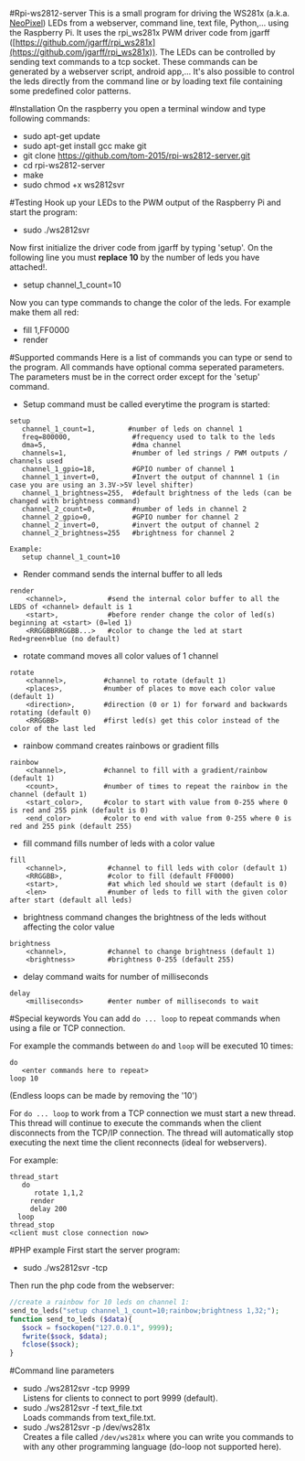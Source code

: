 #Rpi-ws2812-server
This is a small program for driving the WS281x (a.k.a. [NeoPixel](https://www.sparkfun.com/products/12999)) LEDs from a webserver, command line, text file, Python,... using the Raspberry Pi. It uses the rpi_ws281x PWM driver code from jgarff ([https://github.com/jgarff/rpi_ws281x](https://github.com/jgarff/rpi_ws281x)). The LEDs can be controlled by sending text commands to a tcp socket. These commands can be generated by a webserver script, android app,... It's also possible to control the leds directly from the command line or by loading text file containing some predefined color patterns.

#Installation
On the raspberry you open a terminal window and type following commands:
* sudo apt-get update
* sudo apt-get install gcc make git
* git clone https://github.com/tom-2015/rpi-ws2812-server.git
* cd rpi-ws2812-server
* make
* sudo chmod +x ws2812svr

#Testing
Hook up your LEDs to the PWM output of the Raspberry Pi and start the program:

* sudo ./ws2812svr

Now first initialize the driver code from jgarff by typing 'setup'.
On the following line you must **replace 10** by the number of leds you have attached!.

* setup channel_1_count=10

Now you can type commands to change the color of the leds.
For example make them all red:

* fill 1,FF0000
* render

#Supported commands
Here is a list of commands you can type or send to the program. All commands have optional comma seperated parameters. The parameters must be in the correct order except for the 'setup' command.

* Setup command must be called everytime the program is started:
```
setup  
   channel_1_count=1,        #number of leds on channel 1  
   freq=800000,               #frequency used to talk to the leds  
   dma=5,                     #dma channel  
   channels=1,                #number of led strings / PWM outputs / channels used  
   channel_1_gpio=18,         #GPIO number of channel 1  
   channel_1_invert=0,        #Invert the output of channnel 1 (in case you are using an 3.3V->5V level shifter)  
   channel_1_brightness=255,  #default brightness of the leds (can be changed with brightness command)  
   channel_2_count=0,         #number of leds in channel 2  
   channel_2_gpio=0,          #GPIO number for channel 2  
   channel_2_invert=0,        #invert the output of channel 2  
   channel_2_brightness=255   #brightness for channel 2  

Example:  
   setup channel_1_count=10
```

* Render command sends the internal buffer to all leds
```
render   
    <channel>,          #send the internal color buffer to all the LEDS of <channel> default is 1  
    <start>,            #before render change the color of led(s) beginning at <start> (0=led 1)  
    <RRGGBBRRGGBB...>   #color to change the led at start Red+green+blue (no default)  
```

* rotate command moves all color values of 1 channel
```
rotate  
    <channel>,         #channel to rotate (default 1)  
    <places>,          #number of places to move each color value (default 1)  
    <direction>,       #direction (0 or 1) for forward and backwards rotating (default 0)  
    <RRGGBB>           #first led(s) get this color instead of the color of the last led  
```

* rainbow command creates rainbows or gradient fills
```
rainbow  
    <channel>,         #channel to fill with a gradient/rainbow (default 1)  
    <count>,           #number of times to repeat the rainbow in the channel (default 1)  
    <start_color>,     #color to start with value from 0-255 where 0 is red and 255 pink (default is 0)  
    <end_color>        #color to end with value from 0-255 where 0 is red and 255 pink (default 255)  
```

* fill command fills number of leds with a color value
```
fill  
    <channel>,          #channel to fill leds with color (default 1)  
    <RRGGBB>,           #color to fill (default FF0000)  
    <start>,            #at which led should we start (default is 0)  
    <len>               #number of leds to fill with the given color after start (default all leds)  
```

* brightness command changes the brightness of the leds without affecting the color value
```
brightness  
    <channel>,          #channel to change brightness (default 1)  
    <brightness>        #brightness 0-255 (default 255)  
```

* delay command waits for number of milliseconds
```
delay  
    <milliseconds>      #enter number of milliseconds to wait	  
```
	
#Special keywords
You can add `do ... loop` to repeat commands when using a file or TCP connection.

For example the commands between `do` and `loop` will be executed 10 times:
```
do   
   <enter commands here to repeat>    
loop 10
```
(Endless loops can be made by removing the '10')

For `do ... loop` to work from a TCP connection we must start a new thread. 
This thread will continue to execute the commands when the client disconnects from the TCP/IP connection. 
The thread will automatically stop executing the next time the client reconnects (ideal for webservers).

For example:
```
thread_start   
   do  
      rotate 1,1,2  
     render  
     delay 200  
  loop  
thread_stop  
<client must close connection now>   
```

#PHP example
First start the server program:

* sudo ./ws2812svr -tcp

Then run the php code from the webserver:

```PHP
//create a rainbow for 10 leds on channel 1:  
send_to_leds("setup channel_1_count=10;rainbow;brightness 1,32;");  
function send_to_leds ($data){  
   $sock = fsockopen("127.0.0.1", 9999);  
   fwrite($sock, $data);  
   fclose($sock);  
}
```

#Command line parameters
* sudo ./ws2812svr -tcp 9999  
  Listens for clients to connect to port 9999 (default).
* sudo ./ws2812svr -f text_file.txt  
  Loads commands from text_file.txt.
* sudo ./ws2812svr -p /dev/ws281x  
  Creates a file called `/dev/ws281x` where you can write you commands to with any other programming language (do-loop not supported here).